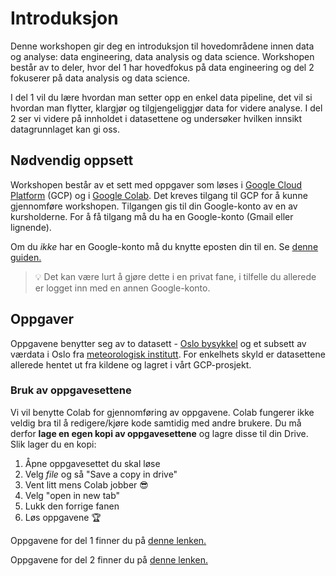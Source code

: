 # Introduksjon

Denne workshopen gir deg en introduksjon til hovedområdene innen data og analyse: data engineering, data analysis og data science. Workshopen består av to deler, hvor del 1 har hovedfokus på data engineering og del 2 fokuserer på data analysis og data science.

I del 1 vil du lære hvordan man setter opp en enkel data pipeline, det vil si hvordan man flytter, klargjør og tilgjengeliggjør data for videre analyse. I del 2 ser vi videre på innholdet i datasettene og undersøker hvilken innsikt datagrunnlaget kan gi oss.

## Nødvendig oppsett

Workshopen består av et sett med oppgaver som løses i [Google Cloud Platform](https://console.cloud.google.com) (GCP) og i [Google Colab](https://colab.research.google.com/). Det kreves tilgang til GCP for å kunne gjennomføre workshopen. Tilgangen gis til din Google-konto av en av kursholderne. For å få tilgang må du ha en Google-konto (Gmail eller lignende). 

Om du _ikke_ har en Google-konto må du knytte eposten din til en. Se [denne guiden.](https://support.google.com/accounts/answer/27441?hl=en#existingemail)

> 💡 Det kan være lurt å gjøre dette i en privat fane, i tilfelle du allerede er logget inn med en annen Google-konto.



## Oppgaver

Oppgavene benytter seg av to datasett - [Oslo bysykkel](https://oslobysykkel.no/apne-data/historisk) og et subsett av værdata i Oslo fra [meteorologisk institutt](https://frost.met.no/index.html). For enkelhets skyld er datasettene allerede hentet ut fra kildene og lagret i vårt GCP-prosjekt.

### Bruk av oppgavesettene

Vi vil benytte Colab for gjennomføring av oppgavene. Colab fungerer ikke veldig bra til å redigere/kjøre kode samtidig med andre brukere. Du må derfor **lage en egen kopi av oppgavesettene** og lagre disse til din Drive. Slik lager du en kopi:

1. Åpne oppgavesettet du skal løse
2. Velg _file_ og så "Save a copy in drive"
3. Vent litt mens Colab jobber 😎
4. Velg "open in new tab"
5. Lukk den forrige fanen
6. Løs oppgavene 🏆

Oppgavene for del 1 finner du på [denne lenken.](https://colab.research.google.com/drive/1aN_SdNYFJG7O7n9Px72EtWswPy3NtIXB?usp=sharing)

Oppgavene for del 2 finner du på [denne lenken.](https://colab.research.google.com/drive/1k5bdn_AQdVMrnYx5PBN8pIGgRELFAy5n?usp=sharing)
